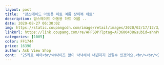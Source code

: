 ```yaml
---
layout: post 
title:  "맘스메이드 아동용 하트 여름 상하복 세트" 
description: 맘스메이드 아동용 하트 여름 ..
date: 2020-08-27 06:30:02 
img: https://static.coupangcdn.com/image/retail/images/2020/02/17/12/3/31ae2939-48b0-47be-aa5f-60ac5b5aaab8.jpg 
linkUrl: https://link.coupang.com/re/AFFSDP?lptag=AF3600438&subid=ahnPublicAsk&pageKey=1310233804&itemId=2326841671&vendorItemId=70323439650&traceid=V0-113-86ff8e78d6566b6d 
categories: [1005] 
color: FF1744 
price: 16390 
author: Ask View Shop 
cont:  "25키로 여아<br/>M사이즈 많이 낙낙해서 내년까지 입힐수 있겠어요.<br/><br/>S사이즈해도 잘 맞을듯 해요.<br/><br/>가성비 좋네요.<br/><br/>망에 넣지 않고 세탁 했는데도 변형 없었어요^^<br/>몸무게 13.<br/>8<br/>상의 반박시형 하의는 정사이즈에요.<br/><br/>상하복 가볍고 시원해요.<br/><br/>세탁 후 변형 없고 좋아요.<br/><br/>세탁망 이용하면 더욱 좋겠어요<br/>아니가 앞짱구 뒷짱구라서 티셔츠는 좀 크게 사는편인데 평소 M사이즈 사면 몸에는 딱 맞는데 입을때 머리에서 걸리는경우가 많아서 머리 안묶고 옷입히고 머리 묶었는데<br/>여아라서 반바지속에 속바지 입혔네요^^<br/>이건 한사이즈 크게 주문했더니 괜찮네요<br/>키 92<br/>편하게 입힐수 있는 센스<br/>핏 예쁘고 소재 얇고 좋아요.<br/><br/>" 
---
```

